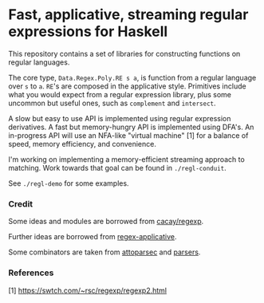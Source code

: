 # Fast, applicative, streaming regular expressions for Haskell

This repository contains a set of libraries for constructing functions on regular languages.

The core type, `Data.Regex.Poly.RE s a`, is function from a regular language over `s` to `a`.
`RE`'s are composed in the applicative style.
Primitives include what you would expect from a regular expression library, plus some uncommon but useful ones, such as `complement` and `intersect`.

A slow but easy to use API is implemented using regular expression derivatives.
A fast but memory-hungry API is implemented using DFA's.
An in-progress API will use an NFA-like "virtual machine" [1] for a balance of speed, memory efficiency, and convenience.

I'm working on implementing a memory-efficient streaming approach to matching.
Work towards that goal can be found in `./regl-conduit`.

See `./regl-demo` for some examples.

### Credit

Some ideas and modules are borrowed from [cacay/regexp](https://github.com/cacay/regexp).

Further ideas are borrowed from [regex-applicative](https://github.com/feuerbach/regex-applicative).

Some combinators are taken from [attoparsec](https://github.com/bos/attoparsec) and [parsers](https://github.com/ekmett/parsers/).

### References

[1] https://swtch.com/~rsc/regexp/regexp2.html
